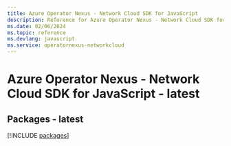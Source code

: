 ```yaml
---
title: Azure Operator Nexus - Network Cloud SDK for JavaScript
description: Reference for Azure Operator Nexus - Network Cloud SDK for JavaScript
ms.date: 02/06/2024
ms.topic: reference
ms.devlang: javascript
ms.service: operatornexus-networkcloud
---
```

# Azure Operator Nexus - Network Cloud SDK for JavaScript - latest
## Packages - latest
[!INCLUDE [packages](operator-nexus---network-cloud-index.md)]